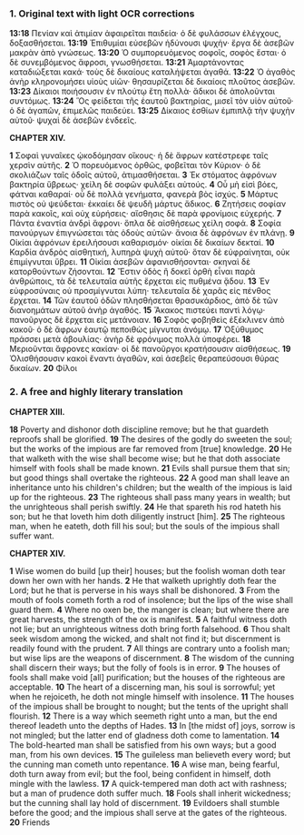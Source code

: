 ### 1. Original text with light OCR corrections

**13:18** Πενίαν καὶ ἀτιμίαν ἀφαιρεῖται παιδεία· ὁ δὲ φυλάσσων ἐλέγχους, δοξασθήσεται.
**13:19** Ἐπιθυμίαι εὐσεβῶν ἡδύνουσι ψυχήν· ἔργα δὲ ἀσεβῶν μακρὰν ἀπὸ γνώσεως.
**13:20** Ὁ συμπορευόμενος σοφοῖς, σοφὸς ἔσται· ὁ δὲ συνεμβόμενος ἄφροσι, γνωσθήσεται.
**13:21** Ἁμαρτάνοντας καταδιώξεται κακά· τοὺς δὲ δικαίους καταλήψεται ἀγαθά.
**13:22** Ὁ ἀγαθὸς ἀνὴρ κληρονομήσει υἱοὺς υἱῶν· θησαυρίζεται δὲ δικαίοις πλοῦτος ἀσεβῶν.
**13:23** Δίκαιοι ποιήσουσιν ἐν πλούτῳ ἔτη πολλὰ· ἄδικοι δὲ ἀπολοῦνται συντόμως.
**13:24** Ὃς φείδεται τῆς ἑαυτοῦ βακτηρίας, μισεῖ τὸν υἱὸν αὐτοῦ· ὁ δὲ ἀγαπῶν, ἐπιμελῶς παιδεύει.
**13:25** Δίκαιος ἐσθίων ἐμπιπλᾷ τὴν ψυχὴν αὐτοῦ· ψυχαὶ δὲ ἀσεβῶν ἐνδεεῖς.

**CHAPTER XIV.**

**1** Σοφαὶ γυναῖκες ᾠκοδόμησαν οἴκους· ἡ δὲ ἄφρων κατέστρεφε ταῖς χερσὶν αὐτῆς.
**2** Ὁ πορευόμενος ὀρθῶς, φοβεῖται τὸν Κύριον· ὁ δὲ σκολιάζων ταῖς ὁδοῖς αὐτοῦ, ἀτιμασθήσεται.
**3** Ἐκ στόματος ἀφρόνων βακτηρία ὕβρεως· χείλη δὲ σοφῶν φυλάξει αὐτούς.
**4** Οὗ μὴ εἰσὶ βόες, φάτναι καθαραί· οὗ δὲ πολλὰ γενήματα, φανερὰ βὸς ἰσχύς.
**5** Μάρτυς πιστὸς οὐ ψεύδεται· ἐκκαίει δὲ ψευδῆ μάρτυς ἄδικος.
**6** Ζητήσεις σοφίαν παρὰ κακοῖς, καὶ οὐχ εὑρήσεις· αἴσθησις δὲ παρὰ φρονίμοις εὐχερής.
**7** Πάντα ἐναντία ἀνδρὶ ἄφρονι· ὅπλα δὲ αἰσθήσεως χείλη σοφά.
**8** Σοφία πανούργων ἐπιγνώσεται τὰς ὁδοὺς αὐτῶν· ἄνοια δὲ ἀφρόνων ἐν πλάνῃ.
**9** Οἰκίαι ἀφρόνων ἐρειλήσουσι καθαρισμόν· οἰκίαι δὲ δικαίων δεκταί.
**10** Καρδία ἀνδρὸς αἰσθητική, λυπηρὰ ψυχὴ αὐτοῦ· ὅταν δὲ εὐφραίνηται, οὐκ ἐπιμίγνυται ὕβρει.
**11** Οἰκίαι ἀσεβῶν ἀφανισθήσονται· σκηναὶ δὲ κατορθούντων ζήσονται.
**12** Ἔστιν ὁδὸς ἢ δοκεῖ ὀρθὴ εἶναι παρὰ ἀνθρώποις, τὰ δὲ τελευταῖα αὐτῆς ἔρχεται εἰς πυθμένα ᾅδου.
**13** Ἐν εὐφροσύναις οὐ προσμίγνυται λύπη· τελευταῖα δὲ χαρᾶς εἰς πένθος ἔρχεται.
**14** Τῶν ἑαυτοῦ ὁδῶν πλησθήσεται θρασυκάρδιος, ἀπὸ δὲ τῶν διανοημάτων αὐτοῦ ἀνὴρ ἀγαθός.
**15** Ἄκακος πιστεύει παντὶ λόγῳ· πανοῦργος δὲ ἔρχεται εἰς μετάνοιαν.
**16** Σοφὸς φοβηθεὶς ἐξέκλινεν ἀπὸ κακοῦ· ὁ δὲ ἄφρων ἑαυτῷ πεποιθὼς μίγνυται ἀνόμῳ.
**17** Ὀξύθυμος πράσσει μετὰ ἀβουλίας· ἀνὴρ δὲ φρόνιμος πολλὰ ὑποφέρει.
**18** Μεριοῦνται ἄφρονες κακίαν· οἱ δὲ πανοῦργοι κρατήσουσιν αἰσθήσεως.
**19** Ὀλισθήσουσιν κακοὶ ἔναντι ἀγαθῶν, καὶ ἀσεβεῖς θεραπεύσουσι θύρας δικαίων.
**20** Φίλοι

### 2. A free and highly literary translation

**CHAPTER XIII.**

**18** Poverty and dishonor doth discipline remove; but he that guardeth reproofs shall be glorified.
**19** The desires of the godly do sweeten the soul; but the works of the impious are far removed from [true] knowledge.
**20** He that walketh with the wise shall become wise; but he that doth associate himself with fools shall be made known.
**21** Evils shall pursue them that sin; but good things shall overtake the righteous.
**22** A good man shall leave an inheritance unto his children's children; but the wealth of the impious is laid up for the righteous.
**23** The righteous shall pass many years in wealth; but the unrighteous shall perish swiftly.
**24** He that spareth his rod hateth his son; but he that loveth him doth diligently instruct [him].
**25** The righteous man, when he eateth, doth fill his soul; but the souls of the impious shall suffer want.

**CHAPTER XIV.**

**1** Wise women do build [up their] houses; but the foolish woman doth tear down her own with her hands.
**2** He that walketh uprightly doth fear the Lord; but he that is perverse in his ways shall be dishonored.
**3** From the mouth of fools cometh forth a rod of insolence; but the lips of the wise shall guard them.
**4** Where no oxen be, the manger is clean; but where there are great harvests, the strength of the ox is manifest.
**5** A faithful witness doth not lie; but an unrighteous witness doth bring forth falsehood.
**6** Thou shalt seek wisdom among the wicked, and shalt not find it; but discernment is readily found with the prudent.
**7** All things are contrary unto a foolish man; but wise lips are the weapons of discernment.
**8** The wisdom of the cunning shall discern their ways; but the folly of fools is in error.
**9** The houses of fools shall make void [all] purification; but the houses of the righteous are acceptable.
**10** The heart of a discerning man, his soul is sorrowful; yet when he rejoiceth, he doth not mingle himself with insolence.
**11** The houses of the impious shall be brought to nought; but the tents of the upright shall flourish.
**12** There is a way which seemeth right unto a man, but the end thereof leadeth unto the depths of Hades.
**13** In [the midst of] joys, sorrow is not mingled; but the latter end of gladness doth come to lamentation.
**14** The bold-hearted man shall be satisfied from his own ways; but a good man, from his own devices.
**15** The guileless man believeth every word; but the cunning man cometh unto repentance.
**16** A wise man, being fearful, doth turn away from evil; but the fool, being confident in himself, doth mingle with the lawless.
**17** A quick-tempered man doth act with rashness; but a man of prudence doth suffer much.
**18** Fools shall inherit wickedness; but the cunning shall lay hold of discernment.
**19** Evildoers shall stumble before the good; and the impious shall serve at the gates of the righteous.
**20** Friends